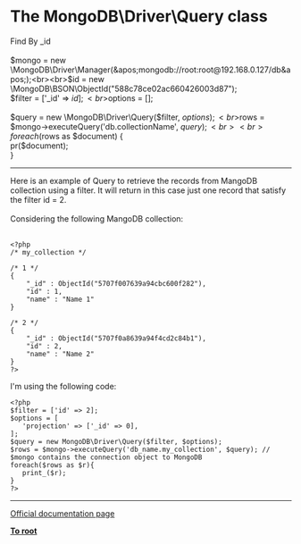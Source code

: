 # The MongoDB\Driver\Query class



Find By _id <br><br>$mongo = new \MongoDB\Driver\Manager(&apos;mongodb://root:root@192.168.0.127/db&apos;);<br><br>$id           = new \MongoDB\BSON\ObjectId("588c78ce02ac660426003d87");<br>$filter      = [&apos;_id&apos; =&gt; $id];<br>$options = [];<br><br>$query = new \MongoDB\Driver\Query($filter, $options);<br>$rows   = $mongo-&gt;executeQuery(&apos;db.collectionName&apos;, $query); <br><br>foreach ($rows as $document) {<br>  pr($document);<br>}  

---

Here is an example of Query to retrieve the records from MangoDB collection using a filter. It will return in this case just one record that satisfy the filter id = 2.<br><br>Considering the following MangoDB collection:<br><br>

```
<?php
/* my_collection */

/* 1 */
{
    "_id" : ObjectId("5707f007639a94cbc600f282"),
    "id" : 1,
    "name" : "Name 1"
}

/* 2 */
{
    "_id" : ObjectId("5707f0a8639a94f4cd2c84b1"),
    "id" : 2,
    "name" : "Name 2"
}
?>
```


I'm using the following code:


```
<?php
$filter = ['id' => 2];
$options = [
   'projection' => ['_id' => 0],
];
$query = new MongoDB\Driver\Query($filter, $options);
$rows = $mongo->executeQuery('db_name.my_collection', $query); // $mongo contains the connection object to MongoDB
foreach($rows as $r){
   print_($r);
}
?>
```
  

---

[Official documentation page](https://www.php.net/manual/en/class.mongodb-driver-query.php)

**[To root](/README.md)**